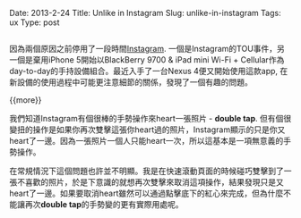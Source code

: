 Date: 2013-2-24
Title: Unlike in Instagram
Slug: unlike-in-instagram
Tags: ux
Type: post

![<Alt>](<http://cdn.mckaywei.com/post-img/ux.jpg>"Instagram")

因為兩個原因之前停用了一段時間[Instagram](http://instagram.com/). 一個是Instagram的TOU事件，另一個是棄用iPhone 5開始以BlackBerry 9700 & iPad mini Wi-Fi + Cellular作為day-to-day的手持設備組合。最近入手了一台Nexus 4便又開始使用這款app, 在新設備的使用過程中可能更注意細節的關係，發現了一個有趣的問題。

{{more}}

我們知道Instagram有個很棒的手勢操作來heart一張照片 - **double tap**. 但有個很變扭的操作是如果你再次雙擊這張你heart過的照片，Instagram顯示的只是你又heart了一邊。因為一張照片一個人只能heart一次，所以這基本是一項無意義的手勢操作。

在常規情況下這個問題也許並不明顯。我是在快速滾動頁面的時候碰巧雙擊到了一張不喜歡的照片，於是下意識的就想再次雙擊來取消這項操作，結果發現只是又heart了一邊。如果要取消heart雖然可以通過點擊底下的紅心來完成，但為什麼不能讓再次**double tap**的手勢變的更有實際用處呢。

